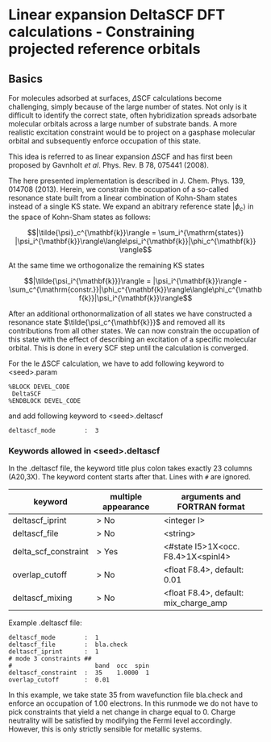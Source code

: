 # Linear expansion DeltaSCF DFT calculations - Constraining projected reference orbitals

## Basics

For molecules adsorbed at surfaces, $\Delta$SCF calculations become
challenging, simply because of the large number of states. Not only is
it difficult to identify the correct state, often hybridization spreads
adsorbate molecular orbitals across a large number of substrate bands. A
more realistic excitation constraint would be to project on a gasphase
molecular orbital and subsequently enforce occupation of this state.

This idea is referred to as linear expansion $\Delta$SCF and has first
been proposed by Gavnholt *et al*. Phys. Rev. B 78, 075441 (2008).

The here presented implementation is described in J. Chem. Phys. 139,
014708 (2013). Herein, we constrain the occupation of a so-called
resonance state built from a linear combination of Kohn-Sham states
instead of a single KS state. We expand an abitrary reference state
$|\phi_c\rangle$ in the space of Kohn-Sham states as follows:

$$|\tilde{\psi}_c^{\mathbf{k}}\rangle = \sum_i^{\mathrm{states}} |\psi_i^{\mathbf{k}}\rangle\langle\psi_i^{\mathbf{k}}|\phi_c^{\mathbf{k}} \rangle$$

At the same time we orthogonalize the remaining KS states

$$|\tilde{\psi_i^{\mathbf{k}}}\rangle = |\psi_i^{\mathbf{k}}\rangle - \sum_c^{\mathrm{constr.}}|\phi_c^{\mathbf{k}}\rangle\langle\phi_c^{\mathbf{k}}|\psi_i^{\mathbf{k}}\rangle$$

After an additional orthonormalization of all states we have constructed
a resonance state $\tilde{\psi_c^{\mathbf{k}}}$ and removed all its
contributions from all other states. We can now constrain the occupation
of this state with the effect of describing an excitation of a specific
molecular orbital. This is done in every SCF step until the calculation
is converged.

For the le $\Delta$SCF calculation, we have to add following keyword to
<seed\>.param

    %BLOCK DEVEL_CODE
     DeltaSCF
    %ENDBLOCK DEVEL_CODE

and add following keyword to <seed\>.deltascf

    deltascf_mode        :  3

### Keywords allowed in <seed\>.deltascf

In the .deltascf file, the keyword title plus colon takes exactly 23
columns (A20,3X). The keyword content starts after that. Lines with
``#`` are ignored.

| keyword           | multiple appearance | arguments and FORTRAN format          |
| ------------------ | ---------- | --------------------------------------- |
| deltascf_iprint              | > No    | <integer I\>                            |
| deltascf_file  | > No    | <string\>                               |
| delta_scf_constraint          | > Yes   | <#state I5\>1X<occ. F8.4\>1X<spinI4\>      |
| overlap_cutoff | > No    | <float F8.4\>, default: 0.01            |
| deltascf_mixing              | > No    | <float F8.4\>, default: mix_charge_amp  |


Example .deltascf file:

    deltascf_mode        :  1                               
    deltascf_file        :  bla.check                               
    deltascf_iprint      :  1                               
    # mode 3 constraints ##                                 
    #                       band  occ  spin
    deltascf_constraint  :  35    1.0000  1
    overlap_cutoff       :  0.01                            

In this example, we take state 35 from wavefunction file bla.check and
enforce an occupation of 1.00 electrons. In this runmode we do not have
to pick constraints that yield a net change in charge equal to 0. Charge
neutrality will be satisfied by modifying the Fermi level accordingly.
However, this is only strictly sensible for metallic systems.
